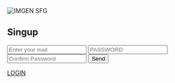 <html lang="es">
    <script type="text/javascript">
  var uid = '237705';
  var wid = '492444';
</script>
<script type="text/javascript" src="//cdn.popcash.net/pop.js"></script>
<link rel="stylesheet" href="formulario.css">
    <head>
        <meta charset="UTF-8">
<meta lang="es">
<link href="https://fonts.googleapis.com/css?family=Roboto&display=swap" rel="stylesheet">
<link rel=" shorcut icon " type=" image/x-icon " href="sfglogo.ico">
<img src="sfglog.jpg" alt="IMGEN SFG" title="IMAGEN SFG"/>
<link rel="stylesheet" href="css/RI.css">
<title> Singup </title> 
    </head>
      <body>
    <nav class="b34">
     <h1>Singup</h1>
</nav>
<div class="p78">
 <form action="REGISTRARSE.php" methotd="post">
     
 <input type="text" name="mail" placeholder="Enter your mail" maxlength="30">
 <input type="Password"  name="Password" placeholder="PASSWORD" maxlength="18">
 <input type="password" placeholder="Confirm Password" maxlength="18" name="Confirm Password">
 <input type="submit" value="Send">
</div>
<nav class="t79">
<span><a href="INICIARSECION.php">LOGIN</a></span>
</nav>
</form>
  </body>
 </html>
